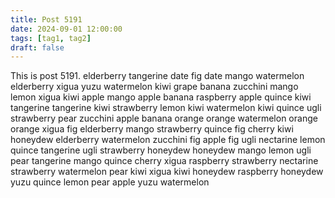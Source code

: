 ```yaml
---
title: Post 5191
date: 2024-09-01 12:00:00
tags: [tag1, tag2]
draft: false
---
```

This is post 5191.
elderberry
tangerine
date
fig
date
mango
watermelon
elderberry
xigua
yuzu
watermelon
kiwi
grape
banana
zucchini
mango
lemon
xigua
kiwi
apple
mango
apple
banana
raspberry
apple
quince
kiwi
tangerine
tangerine
kiwi
strawberry
lemon
kiwi
watermelon
kiwi
quince
ugli
strawberry
pear
zucchini
apple
banana
orange
orange
watermelon
orange
orange
xigua
fig
elderberry
mango
strawberry
quince
fig
cherry
kiwi
honeydew
elderberry
watermelon
zucchini
fig
apple
fig
ugli
nectarine
lemon
quince
tangerine
ugli
strawberry
honeydew
honeydew
mango
lemon
ugli
pear
tangerine
mango
quince
cherry
xigua
raspberry
strawberry
nectarine
strawberry
watermelon
pear
kiwi
xigua
kiwi
honeydew
raspberry
honeydew
yuzu
quince
lemon
pear
apple
yuzu
watermelon
